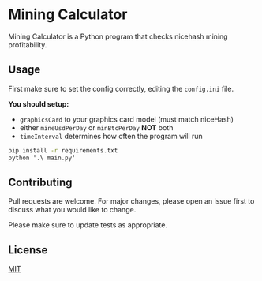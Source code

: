 # Mining Calculator

Mining Calculator is a Python program that checks nicehash mining profitability.

## Usage
First make sure to set the config correctly, editing the `config.ini` file. 

**You should setup:**
- `graphicsCard` to your graphics card model (must match niceHash)
- either `mineUsdPerDay` or `minBtcPerDay` **NOT** both
- `timeInterval` determines how often the program will run

```cmd
pip install -r requirements.txt
python '.\ main.py'  
```

## Contributing
Pull requests are welcome. For major changes, please open an issue first to discuss what you would like to change.

Please make sure to update tests as appropriate.

## License
[MIT](https://choosealicense.com/licenses/mit/)
